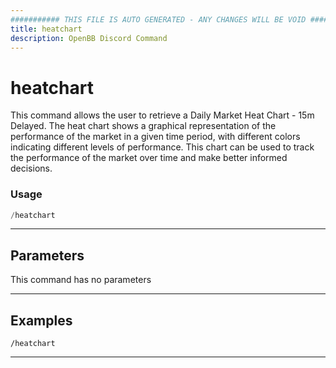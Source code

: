 ```yaml
---
########### THIS FILE IS AUTO GENERATED - ANY CHANGES WILL BE VOID ###########
title: heatchart
description: OpenBB Discord Command
---
```


# heatchart

This command allows the user to retrieve a Daily Market Heat Chart - 15m Delayed. The heat chart shows a graphical representation of the performance of the market in a given time period, with different colors indicating different levels of performance. This chart can be used to track the performance of the market over time and make better informed decisions.

### Usage

```python wordwrap
/heatchart
```

---

## Parameters

This command has no parameters



---

## Examples

```
/heatchart
```

---
